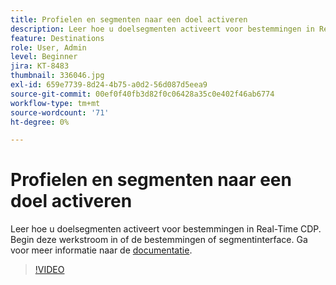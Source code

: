```yaml
---
title: Profielen en segmenten naar een doel activeren
description: Leer hoe u doelsegmenten activeert voor bestemmingen in Real-Time CDP.  Begin deze werkstroom in of de bestemmingen of segmentinterface.
feature: Destinations
role: User, Admin
level: Beginner
jira: KT-8483
thumbnail: 336046.jpg
exl-id: 659e7739-8d24-4b75-a0d2-56d087d5eea9
source-git-commit: 00ef0f40fb3d82f0c06428a35c0e402f46ab6774
workflow-type: tm+mt
source-wordcount: '71'
ht-degree: 0%

---
```


# Profielen en segmenten naar een doel activeren

Leer hoe u doelsegmenten activeert voor bestemmingen in Real-Time CDP.  Begin deze werkstroom in of de bestemmingen of segmentinterface. Ga voor meer informatie naar de [documentatie](https://experienceleague.adobe.com/docs/experience-platform/destinations/ui/activate/activation-overview.html).

>[!VIDEO](https://video.tv.adobe.com/v/336046/?learn=on)

